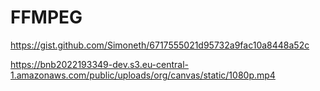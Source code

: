 # FFMPEG

https://gist.github.com/Simoneth/6717555021d95732a9fac10a8448a52c

https://bnb2022193349-dev.s3.eu-central-1.amazonaws.com/public/uploads/org/canvas/static/1080p.mp4
